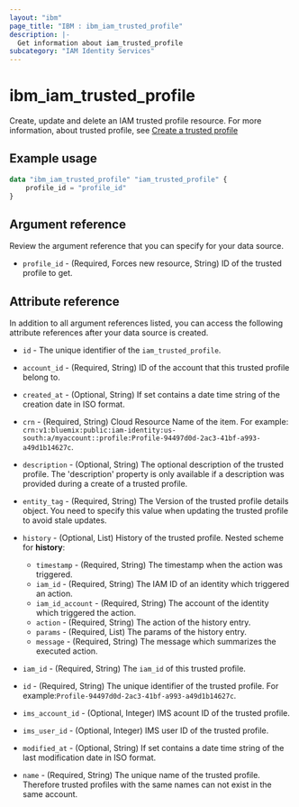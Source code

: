 ```yaml
---
layout: "ibm"
page_title: "IBM : ibm_iam_trusted_profile"
description: |-
  Get information about iam_trusted_profile
subcategory: "IAM Identity Services"
---
```


# ibm_iam_trusted_profile

Create, update and delete an IAM trusted profile resource. For more information, about trusted profile, see [Create a trusted profile](https://cloud.ibm.com/apidocs/iam-identity-token-api#create-profile)

## Example usage

```terraform
data "ibm_iam_trusted_profile" "iam_trusted_profile" {
	profile_id = "profile_id"
}
```

## Argument reference

Review the argument reference that you can specify for your data source.

* `profile_id` - (Required, Forces new resource, String) ID of the trusted profile to get.

## Attribute reference

In addition to all argument references listed, you can access the following attribute references after your data source is created.

* `id` - The unique identifier of the `iam_trusted_profile`.

* `account_id` - (Required, String) ID of the account that this trusted profile belong to.

* `created_at` - (Optional, String) If set contains a date time string of the creation date in ISO format.

* `crn` - (Required, String) Cloud Resource Name of the item. For example: `crn:v1:bluemix:public:iam-identity:us-south:a/myaccount::profile:Profile-94497d0d-2ac3-41bf-a993-a49d1b14627c`.

* `description` - (Optional, String) The optional description of the trusted profile. The 'description' property is only available if a description was provided during a create of a trusted profile.

* `entity_tag` - (Required, String) The Version of the trusted profile details object. You need to specify this value when updating the trusted profile to avoid stale updates.

* `history` - (Optional, List) History of the trusted profile.
    Nested scheme for **history**:
	* `timestamp` - (Required, String) The timestamp when the action was triggered.
	* `iam_id` - (Required, String) The IAM ID of an identity which triggered an action.
	* `iam_id_account` - (Required, String) The account of the identity which triggered the action.
	* `action` - (Required, String) The action of the history entry.
	* `params` - (Required, List) The params of the history entry.
	* `message` - (Required, String) The message which summarizes the executed action.

* `iam_id` - (Required, String) The `iam_id` of this trusted profile.

* `id` - (Required, String) The unique identifier of the trusted profile. For example:`Profile-94497d0d-2ac3-41bf-a993-a49d1b14627c`.

* `ims_account_id` - (Optional, Integer) IMS acount ID of the trusted profile.

* `ims_user_id` - (Optional, Integer) IMS user ID of the trusted profile.

* `modified_at` - (Optional, String) If set contains a date time string of the last modification date in ISO format.

* `name` - (Required, String) The unique name of the trusted profile. Therefore trusted profiles with the same names can not exist in the same account.